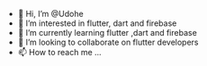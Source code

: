 - 👋 Hi, I’m @Udohe
- 👀 I’m interested in  flutter, dart and firebase
- 🌱 I’m currently learning flutter ,dart and firebase
- 💞️ I’m looking to collaborate on flutter developers
- 📫 How to reach me ...

<!---
Udohe/Udohe is a ✨ special ✨ repository because its `README.md` (this file) appears on your GitHub profile.
You can click the Preview link to take a look at your changes.
--->
